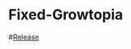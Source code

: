 # Fixed-Growtopia

#[Release](https://github.com/owolib/Fixed-Growtopia/releases/tag/fixed-growtopia)
